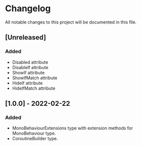 ﻿# Changelog
All notable changes to this project will be documented in this file.

## [Unreleased]
### Added
- Disabled attribute
- DisableIf attribute
- ShowIf attribute
- ShowIfMatch attribute
- HideIf attribute
- HideIfMatch attribute

## [1.0.0] - 2022-02-22
### Added
- MonoBehaviourExtensions type with extension methods for MonoBehaviour type.
- CoroutineBuilder type.